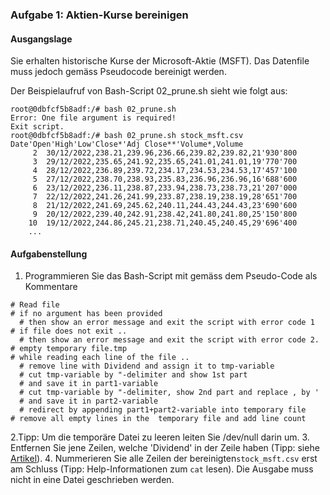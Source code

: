 ### Aufgabe 1: Aktien-Kurse bereinigen
#### Ausgangslage
Sie erhalten historische Kurse der Microsoft-Aktie (MSFT).
Das Datenfile muss jedoch gemäss Pseudocode bereinigt werden.

Der Beispielaufruf von Bash-Script 02_prune.sh sieht wie folgt aus:

```
root@0dbfcf5b8adf:/# bash 02_prune.sh 
Error: One file argument is required!
Exit script.                         
root@0dbfcf5b8adf:/# bash 02_prune.sh stock_msft.csv
Date'Open'High'Low'Close*'Adj Close**'Volume*,Volume            
     2  30/12/2022,238.21,239.96,236.66,239.82,239.82,21'930'800
     3  29/12/2022,235.65,241.92,235.65,241.01,241.01,19'770'700
     4  28/12/2022,236.89,239.72,234.17,234.53,234.53,17'457'100
     5  27/12/2022,238.70,238.93,235.83,236.96,236.96,16'688'600
     6  23/12/2022,236.11,238.87,233.94,238.73,238.73,21'207'000
     7  22/12/2022,241.26,241.99,233.87,238.19,238.19,28'651'700
     8  21/12/2022,241.69,245.62,240.11,244.43,244.43,23'690'600
     9  20/12/2022,239.40,242.91,238.42,241.80,241.80,25'150'800
    10  19/12/2022,244.86,245.21,238.71,240.45,240.45,29'696'400
    ...
```


#### Aufgabenstellung
1. Programmieren Sie das Bash-Script mit gemäss dem Pseudo-Code als Kommentare
```
# Read file
# if no argument has been provided
  # then show an error message and exit the script with error code 1
# if file does not exit ..
  # then show an error message and exit the script with error code 2.
# empty temporary file.tmp
# while reading each line of the file ..
  # remove line with Dividend and assign it to tmp-variable
  # cut tmp-variable by "-delimiter and show 1st part
  # and save it in part1-variable
  # cut tmp-variable by "-delimiter, show 2nd part and replace , by '
  # and save it in part2-variable
  # redirect by appending part1+part2-variable into temporary file
# remove all empty lines in the  temporary file and add line count
```
2.Tipp: Um die temporäre Datei zu leeren leiten Sie /dev/null darin um.
3. Entfernen Sie jene Zeilen, welche 'Dividend' in der Zeile haben (Tipp: siehe [Artikel](https://www.systutorials.com/how-to-delete-a-specific-line-from-a-text-file-in-command-line-on-linux/)).
4. Nummerieren Sie alle Zeilen der bereinigten`stock_msft.csv` erst
   am Schluss (Tipp: Help-Informationen zum `cat` lesen). Die Ausgabe muss nicht in eine Datei geschrieben werden. 

